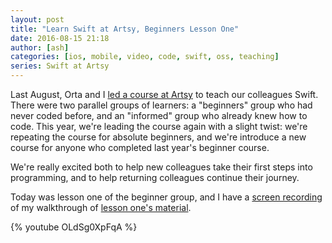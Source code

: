 ```yaml
---
layout: post
title: "Learn Swift at Artsy, Beginners Lesson One"
date: 2016-08-15 21:18
author: [ash]
categories: [ios, mobile, video, code, swift, oss, teaching]
series: Swift at Artsy
---
```


Last August, Orta and I [led a course at Artsy][course] to teach our colleagues Swift. There were two parallel groups of learners: a "beginners" group who had never coded before, and an "informed" group who already knew how to code. This year, we're leading the course again with a slight twist: we're repeating the course for absolute beginners, and we're introduce a new course for anyone who completed last year's beginner course. 

We're really excited both to help new colleagues take their first steps into programming, and to help returning colleagues continue their journey.

Today was lesson one of the beginner group, and I have a [screen recording][youtube] of my walkthrough of [lesson one's material][github]. 

<!-- more -->

{% youtube OLdSg0XpFqA %}


[course]: https://artsy.github.io/blog/2016/01/26/swift-at-artsy/
[youtube]: https://youtu.be/OLdSg0XpFqA
[github]: https://github.com/artsy/Swift-at-Artsy/tree/master/Beginners/Lesson%20One
